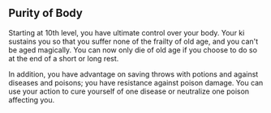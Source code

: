 ## Purity of Body
Starting at 10th level, you have ultimate control over your body. Your ki sustains you so that you suffer none of the frailty of old age, and you can't be aged magically. You can now only die of old age if you choose to do so at the end of a short or long rest.

In addition, you have advantage on saving throws with potions and against diseases and poisons; you have resistance against poison damage. You can use your action to cure yourself of one disease or neutralize one poison affecting you.

